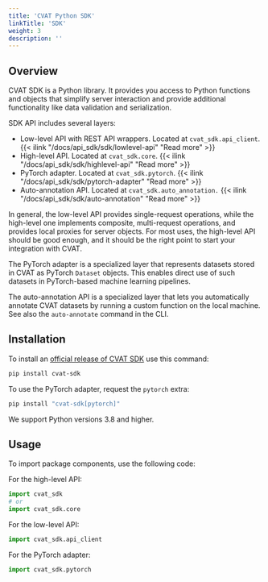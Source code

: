 ```yaml
---
title: 'CVAT Python SDK'
linkTitle: 'SDK'
weight: 3
description: ''
---
```


## Overview

CVAT SDK is a Python library. It provides you access to Python functions and objects that
simplify server interaction and provide additional functionality like data validation
and serialization.

SDK API includes several layers:
- Low-level API with REST API wrappers. Located at `cvat_sdk.api_client`.
  {{< ilink "/docs/api_sdk/sdk/lowlevel-api" "Read more" >}}
- High-level API. Located at `cvat_sdk.core`.
  {{< ilink "/docs/api_sdk/sdk/highlevel-api" "Read more" >}}
- PyTorch adapter. Located at `cvat_sdk.pytorch`.
  {{< ilink "/docs/api_sdk/sdk/pytorch-adapter" "Read more" >}}
- Auto-annotation API. Located at `cvat_sdk.auto_annotation.`
  {{< ilink "/docs/api_sdk/sdk/auto-annotation" "Read more" >}}

In general, the low-level API provides single-request operations, while the high-level one
implements composite, multi-request operations, and provides local proxies for server objects.
For most uses, the high-level API should be good enough, and it should be
the right point to start your integration with CVAT.

The PyTorch adapter is a specialized layer
that represents datasets stored in CVAT as PyTorch `Dataset` objects.
This enables direct use of such datasets in PyTorch-based machine learning pipelines.

The auto-annotation API is a specialized layer
that lets you automatically annotate CVAT datasets
by running a custom function on the local machine.
See also the `auto-annotate` command in the CLI.

## Installation

To install an [official release of CVAT SDK](https://pypi.org/project/cvat-sdk/) use this command:
```bash
pip install cvat-sdk
```

To use the PyTorch adapter, request the `pytorch` extra:

```bash
pip install "cvat-sdk[pytorch]"
```

We support Python versions 3.8 and higher.

## Usage

To import package components, use the following code:

For the high-level API:

```python
import cvat_sdk
# or
import cvat_sdk.core
```

For the low-level API:

```python
import cvat_sdk.api_client
```

For the PyTorch adapter:

```python
import cvat_sdk.pytorch
```
